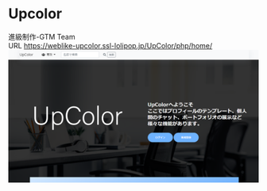 # Upcolor
進級制作-GTM Team
<br>
URL
https://weblike-upcolor.ssl-lolipop.jp/UpColor/php/home/
<img src="project_img/project.png" alt="Upcolor">
